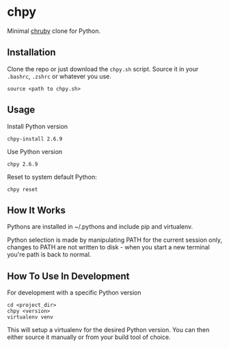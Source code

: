 # chpy

Minimal [chruby](https://github.com/postmodern/chruby) clone for Python. 

## Installation

Clone the repo or just download the `chpy.sh` script. Source it in your
`.bashrc`, `.zshrc` or whatever you use.

```shell
source <path to chpy.sh>
```

## Usage

Install Python version
```shell
chpy-install 2.6.9
```

Use Python version
```shell
chpy 2.6.9
```

Reset to system default Python: 

```shell
chpy reset
```

## How It Works 

Pythons are installed in ~/.pythons and include pip and virtualenv.

Python selection is made by manipulating PATH for the current session only,
changes to PATH are not written to disk - when you start a new terminal you're
path is back to normal.

## How To Use In Development

For development with a specific Python version

```shell 
cd <project_dir>
chpy <version>
virtualenv venv
```

This will setup a virtualenv for the desired Python version. You can then either
source it manually or from your build tool of choice.

